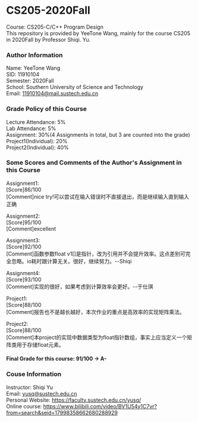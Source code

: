 # CS205-2020Fall
Course: CS205-C/C++ Program Design  
This repository is provided by YeeTone Wang, mainly for the course CS205 in 2020Fall by Professor Shiqi. Yu.

### Author Information
Name: YeeTone Wang  
SID: 11910104  
Semester: 2020Fall  
School: Southern University of Science and Technology  
Email: 11910104@mail.sustech.edu.cn  

### Grade Policy of this Course
Lecture Attendance: 5%  
Lab Attendance: 5%  
Assignment: 30%(4 Assignments in total, but 3 are counted into the grade)  
Project1(Individual): 20%  
Project2(Individual): 40%  

### Some Scores and Comments of the Author's Assignment in this Course  
Assignment1:  
[Score]86/100  
[Comment]nice try!可以尝试在输入错误时不直接退出，而是继续输入直到输入正确  
  
Assignment2:  
[Score]95/100  
[Comment]excellent  
  
Assignment3:  
[Score]92/100  
[Comment]函数参数float v1[]是指针，改为引用并不会提升效率。这点差别可完全忽略。io耗时跟计算无关。很好，继续努力。--Shiqi  
  
Assignment4:  
[Score]93/100  
[Comment]实现的很好，如果考虑到计算效率会更好。--于仕琪  
  
Project1:  
[Score]88/100  
[Comment]报告也不是越长越好，本次作业的重点是高效率的实现矩阵乘法。  
  
Project2:  
[Score]88/100  
[Comment]本project的实现中数据类型为float指针数组，事实上应当定义一个矩阵类用于存储float元素。  
  
#### Final Grade for this course: 91/100 -> A-  


### Couse Information
Instructor: Shiqi Yu  
Email: yusq@sustech.edu.cn  
Personal Website: https://faculty.sustech.edu.cn/yusq/  
Online course: https://www.bilibili.com/video/BV1U54y1C7vr?from=search&seid=17998358662680288929
